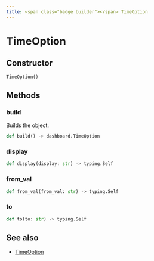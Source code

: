 ```yaml
---
title: <span class="badge builder"></span> TimeOption
---
```

# <span class="badge builder"></span> TimeOption

## Constructor

```python
TimeOption()
```
## Methods

### <span class="badge object-method"></span> build

Builds the object.

```python
def build() -> dashboard.TimeOption
```

### <span class="badge object-method"></span> display

```python
def display(display: str) -> typing.Self
```

### <span class="badge object-method"></span> from_val

```python
def from_val(from_val: str) -> typing.Self
```

### <span class="badge object-method"></span> to

```python
def to(to: str) -> typing.Self
```

## See also

 * <span class="badge object-type-class"></span> [TimeOption](./object-TimeOption.md)
